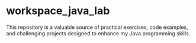 # workspace_java_lab
 This repository is a valuable source of practical exercises, code examples, and challenging projects designed to enhance my Java programming skills.
